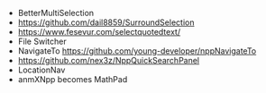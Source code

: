 * BetterMultiSelection
* https://github.com/dail8859/SurroundSelection
* https://www.fesevur.com/selectquotedtext/
* File Switcher
* NavigateTo
https://github.com/young-developer/nppNavigateTo
* https://github.com/nex3z/NppQuickSearchPanel
* LocationNav
* anmXNpp becomes MathPad

